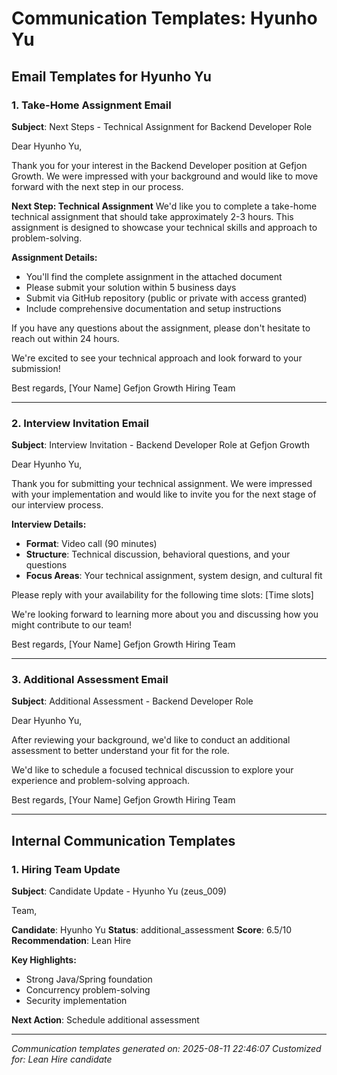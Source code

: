 # Communication Templates: Hyunho Yu

## Email Templates for Hyunho Yu

### 1. Take-Home Assignment Email
**Subject**: Next Steps - Technical Assignment for Backend Developer Role

Dear Hyunho Yu,

Thank you for your interest in the Backend Developer position at Gefjon Growth. We were impressed with your background and would like to move forward with the next step in our process.

**Next Step: Technical Assignment**
We'd like you to complete a take-home technical assignment that should take approximately 2-3 hours. This assignment is designed to showcase your technical skills and approach to problem-solving.

**Assignment Details:**
- You'll find the complete assignment in the attached document
- Please submit your solution within 5 business days
- Submit via GitHub repository (public or private with access granted)
- Include comprehensive documentation and setup instructions

If you have any questions about the assignment, please don't hesitate to reach out within 24 hours.

We're excited to see your technical approach and look forward to your submission!

Best regards,
[Your Name]
Gefjon Growth Hiring Team

---

### 2. Interview Invitation Email
**Subject**: Interview Invitation - Backend Developer Role at Gefjon Growth

Dear Hyunho Yu,

Thank you for submitting your technical assignment. We were impressed with your implementation and would like to invite you for the next stage of our interview process.

**Interview Details:**
- **Format**: Video call (90 minutes)
- **Structure**: Technical discussion, behavioral questions, and your questions
- **Focus Areas**: Your technical assignment, system design, and cultural fit

Please reply with your availability for the following time slots:
[Time slots]

We're looking forward to learning more about you and discussing how you might contribute to our team!

Best regards,
[Your Name]
Gefjon Growth Hiring Team

---

### 3. Additional Assessment Email

**Subject**: Additional Assessment - Backend Developer Role

Dear Hyunho Yu,

After reviewing your background, we'd like to conduct an additional assessment to better understand your fit for the role.

We'd like to schedule a focused technical discussion to explore your experience and problem-solving approach.

Best regards,
[Your Name]
Gefjon Growth Hiring Team

---

## Internal Communication Templates

### 1. Hiring Team Update
**Subject**: Candidate Update - Hyunho Yu (zeus_009)

Team,

**Candidate**: Hyunho Yu
**Status**: additional_assessment
**Score**: 6.5/10
**Recommendation**: Lean Hire

**Key Highlights:**
- Strong Java/Spring foundation
- Concurrency problem-solving
- Security implementation

**Next Action**: Schedule additional assessment

---

*Communication templates generated on: 2025-08-11 22:46:07*
*Customized for: Lean Hire candidate*
